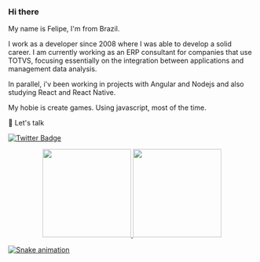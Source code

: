 ### Hi there 

My name is Felipe, I'm from Brazil.

I work as a developer since 2008 where I was able to develop a solid career.
I am currently working as an ERP consultant for companies that use TOTVS, focusing essentially on the integration between applications and management data analysis.

In parallel, i'v been working in projects with Angular and Nodejs and also studying React and React Native.

My hobie is create games. Using javascript, most of the time.

💬 Let's talk 

[![Twitter Badge](https://img.shields.io/badge/-Twitter-1ca0f1?style=flat-square&labelColor=1ca0f1&logo=twitter&logoColor=white&link=https://twitter.com/felipecsaraiva)](https://twitter.com/felipecsaraiva)

<div align="center">
  <a href="https://github.com/felipecsaraiva">
  <img height="180em" src="https://github-readme-stats.vercel.app/api?username=felipecsaraiva&show_icons=true&theme=dark&include_all_commits=true&count_private=true"/>
  <img height="180em" src="https://github-readme-stats.vercel.app/api/top-langs/?username=felipecsaraiva&layout=compact&langs_count=7&theme=dark"/>
</div>

  ![Snake animation](https://github.com/felipecsaraiva/felipecsaraiva/blob/output/github-contribution-grid-snake.svg)
